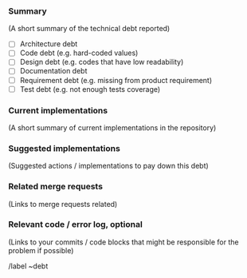 <!--

Please put the short and descriptive title above.

-->

### Summary

(A short summary of the technical debt reported)

- [ ] Architecture debt
- [ ] Code debt (e.g. hard-coded values)
- [ ] Design debt (e.g. codes that have low readability)
- [ ] Documentation debt
- [ ] Requirement debt (e.g. missing from product requirement)
- [ ] Test debt (e.g. not enough tests coverage)

### Current implementations

(A short summary of current implementations in the repository)

### Suggested implementations

(Suggested actions / implementations to pay down this debt)

### Related merge requests

(Links to merge requests related)

### Relevant code / error log, optional

(Links to your commits / code blocks that might be responsible for the problem if possible)

/label ~debt
